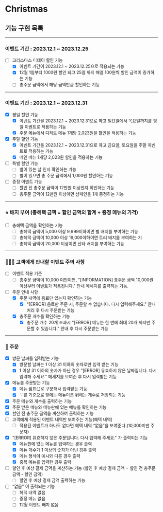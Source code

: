 # Christmas

##  기능 구현 목록

---
### 이벤트 기간 : 2023.12.1 ~ 2023.12.25

- [ ] 크리스마스 디데이 할인 기능
  - [x] 이벤트 기간이 2023.12.1 ~ 2023.12.25으로 적용되는 기능
  - [x] 12월 1일부터 1000원 할인 되고 25일 까지 매일 100원씩 할인 금액이 증가하는 기능
  - [ ] 총주문 금액에서 해당 금액만큼 할인하는 기능

---

### 이벤트 기간 : 2023.12.1 ~ 2023.12.31
- [x] 평일 할인 기능
  - [x] 이벤트 기간을 2023.12.1 ~ 2023.12.31으로 하고 일요일에서 목요일까지를 평일 이벤트로 적용하는 기능
  - [x] 주문 메뉴에서 디저트 메뉴 1개당 2,023원을 할인을 적용하는 기능
- [x] 주말 할인 기능
  - [x] 이벤트 기간을 2023.12.1 ~ 2023.12.31으로 하고 금요일, 토요일을 주말 이벤트로 적용하는 기능
  - [x] 메인 메뉴 1개당 2,023원 할인을 적용하는 기능
- [ ] 특별 할인 기능
  - [ ] 별이 있는 날 인지 확인하는 기능
  - [ ] 별이 있으면 총 주문 금액에서 1,000원 할인하는 기능
- [ ] 증정 이벤트 기능
  - [ ] 할인 전 총주문 금액이 12만원 이상인지 확인하는 기능
  - [ ] 총주문 금액이 12만원 이상이면 샴페인을 1개 증정하는 기능

---

### ⭐️ 배지 부여 (총혜택 금액 = 할인 금액의 합계 + 증정 메뉴의 가격)
- [ ] 총혜택 금액을 확인하는 기능
  - [ ] 총혜택 금액이 5,000 이상 9,999이하이면 별 배지를 부여하는 기능
  - [ ] 총혜택 금액이 10,000 이상 19,000이하이면 트리 배지를 부여하는 기
  - [ ] 총혜택 금액이 20,000 이상이면 산타 배지를 부여하는 기능

---

### 💁🏻‍♀️ 고객에게 안내할 이벤트 주의 사항
- [ ] 이벤트 적용 기준
  - [ ] 총주문 금액이 10,000 미만이면, "[INPORMATION] 총주문 금액 10,000원 이상부터 이벤트가 적용됩니다." 안내 메세지를 출력하는 기능.
- [ ] 주문 안내 사항
  - [x] 주문 내역에 음료만 있는지 확인하는 기능
    - [x] "[ERROR] 음료만 주문 시, 주문할 수 없습니다. 다시 입력해주세요." 안내 처리 후 다시 주문받는 기능
  - [x] 총주문 개수를 확인하는 기능
    - [x] 총주문 개수 20개 초과시 "[ERROR] 메뉴는 한 번에 최대 20개 까지만 주문할 수 있습니다." 안내 후 다시 주문받는 기능

---
### 📝 주문

- [x] 방문 날짜를 입력받는 기능
  - [x] 방문할 날짜는 1 이상 31 이하의 숫자로만 입력 받는 기능
  - [x] 1 이상 31 이하의 숫자가 아닌 경우 "[ERROR] 유효하지 않은 날짜입니다. 다시 입력해 주세요." 메세지를 보여준 후 다시 입력받는 기능
- [x] 메뉴를 주문받는 기능
  - [x] 메뉴 쉼표(,)로 구분해서 입력받는 기능
  - [x] ‘-‘를 기준으로 앞에는 메뉴이름 뒤에는 개수로 저장되는 기능
- [x] 주문 메뉴와 개수를 출력하는 기능
- [x] 주문 받은 메뉴와 메뉴판에 있는 메뉴를 확인하는 기능
- [x] 할인 전 총주문 금액을 계산하여 출력하는 기능
- [ ] 고객에게 적용된 이벤트 내역만 보여주는 기능(혜택 내역)
  - [ ] 적용된 이벤트가 하나도 없다면 혜택 내역 “없음”을 보여준다.(10,000미만 주문자)

- [x] "[ERROR] 유효하지 않은 주문입니다. 다시 입력해 주세요." 가 출력되는 기능
  - [x] 메뉴판에 없는 메뉴를 입력하는 경우 출력
  - [x] 메뉴 개수가 1 이상의 숫자가 아닌 경우 출력
  - [x] 메뉴 형식이 예시와 다른 경우 출력
  - [x] 중복 메뉴를 입력한 경우 출력

- [ ] 할인 후 예상 결제 금액을 계산하는 기능 (할인 후 예상 결제 금액 = 할인 전 총주문 금액 - 할인 금액)
  - [ ] 할인 후 예상 결제 금액 출력하는 기능

- [ ] “없음" 이 출력되는 기능 
  - [ ] 혜택 내역 없음
  - [ ] 증정 메뉴 없음
  - [ ] 12월 이벤트 배지 없음